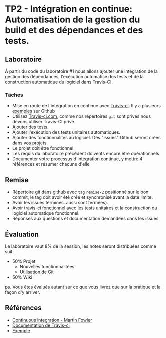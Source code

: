 # TP2 - Intégration en continue: Automatisation de la gestion du build et des dépendances et des tests.

## Laboratoire

À partir du code du laboratoire #1 nous allons ajouter une intégration de la
gestion des dépendances, l'exécution automatisé des tests et de la construction
automatique du logiciel dans Travis-CI.


### Tâches

- Mise en route de l'intégration en continue avec [Travis-ci](https://travis-ci.com/glo2003).
    Il y a plusieurs [exemples](https://github.com/travis-ci/travis.rb) sur Github
- Utilisez [Travis-ci.com][travis], comme nos répertoires `git` sont privés nous
    devons utiliser Travis-CI privé.
- Ajouter des tests.
- Ajouter l'exécution des tests unitaires automatiques.
- Ajouter des fonctionnalités au logiciel. Des "issues" Github seront créés dans
    vos projets.
- Le projet doit être fonctionnel
- Les requis du laboratoire précédent doivents encore être opérationnels
- Documenter votre processus d'intégration continue, y mettre 4 références et
   résumer chacune d'elle

## Remise

- Répertoire git dans github avec `tag` `remise-2` positionné sur le bon commit,
    le tag doit avoir été créé et synchronisé avant la date limite.
- Avoir les issues terminés.
    aussi sont fermées).
- Avoir travis-ci fonctionnel avec les tests unitaires et la construction du
    logiciel automatique fonctionnel.
- Réponses aux questions et documentation demandées dans les issues

## Évaluation

Le laboratoire vaut 8% de la session, les notes seront distribuées comme suit:

- 50% Projet
  - Nouvelles fonctionnalitées
  - Utilisation de Git
- 50% Wiki

ps. Vous êtes évalués autant sur ce que vous livrez que sur la pratique et la façon
d'y arriver.

## Références

- [Continuous integration - Martin Fowler](http://www.martinfowler.com/articles/continuousIntegration.html)
- [Documentation de Travis-ci](https://docs.travis-ci.com/)
- [Exemple](https://github.com/glo2003/project-dashboard-frontend)

[travis]:https://travis-ci.com/
